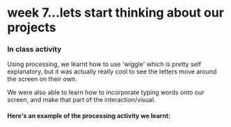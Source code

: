 # week 7...lets start thinking about our projects

### In class activity

Using processing, we learnt how to use 'wiggle' which is pretty self explanatory, but it was actually really cool to see the letters move around the screen on their own.

We were also able to learn how to incorporate typing words onto our screen, and make that part of the interaction/visual. 

#### Here's an example of the processing activity we learnt:

